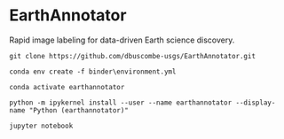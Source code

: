 # EarthAnnotator
Rapid image labeling for data-driven Earth science discovery.

```
git clone https://github.com/dbuscombe-usgs/EarthAnnotator.git
```

```
conda env create -f binder\environment.yml 
```

```
conda activate earthannotator
```

```
python -m ipykernel install --user --name earthannotator --display-name "Python (earthannotator)"
```

```
jupyter notebook
```
